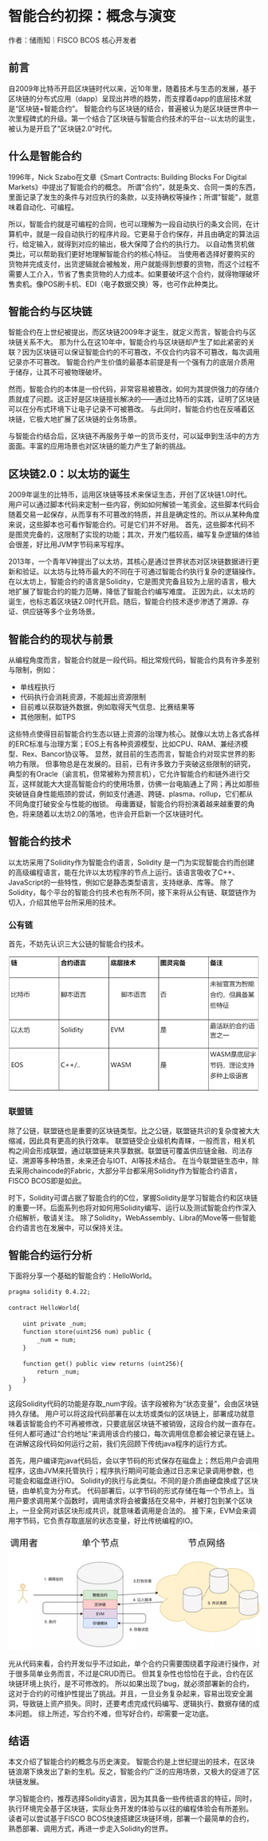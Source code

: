 # 智能合约初探：概念与演变

作者：储雨知｜FISCO BCOS 核心开发者

## 前言

自2009年比特币开启区块链时代以来，近10年里，随着技术与生态的发展，基于区块链的分布式应用（dapp）呈现出井喷的趋势，而支撑着dapp的底层技术就是“区块链+智能合约”。
智能合约与区块链的结合，普遍被认为是区块链世界中一次里程碑式的升级。第一个结合了区块链与智能合约技术的平台--以太坊的诞生，被认为是开启了"区块链2.0"时代。

## 什么是智能合约

1996年，Nick Szabo在文章《Smart Contracts: Building Blocks For Digital Markets》中提出了智能合约的概念。
所谓“合约”，就是条文、合同一类的东西，里面记录了发生的条件与对应执行的条款，以支持确权等操作；所谓"智能"，就意味着自动化、可编程。

所以，智能合约就是可编程的合同，也可以理解为一段自动执行的条文合同，在计算机中，就是一段自动执行的程序片段。它更易于合约保存，并且由确定的算法运行，给定输入，就得到对应的输出，极大保障了合约的执行力。
以自动售货机做类比，可以帮助我们更好地理解智能合约的核心特征。
当使用者选择好要购买的货物并完成支付，出货逻辑就会被触发，用户就能得到想要的货物，而这个过程不需要人工介入，节省了售卖货物的人力成本。如果要破坏这个合约，就得物理破坏售卖机。像POS刷卡机、EDI（电子数据交换）等，也可作此种类比。

## 智能合约与区块链

智能合约在上世纪被提出，而区块链2009年才诞生，就定义而言，智能合约与区块链关系不大。
那为什么在这10年中，智能合约与区块链却产生了如此紧密的关联？因为区块链可以保证智能合约的不可篡改，不仅合约内容不可篡改，每次调用记录亦不可篡改。
智能合约产生价值的最基本前提是有一个强有力的底层介质用于储存，让其不可被物理破坏。

然而，智能合约的本体是一份代码，非常容易被篡改，如何为其提供强力的存储介质就成了问题。这正好是区块链擅长解决的——通过比特币的实践，证明了区块链可以在分布式环境下让电子记录不可被篡改。
与此同时，智能合约也在反哺着区块链，它极大地扩展了区块链的业务场景。

与智能合约结合后，区块链不再服务于单一的货币支付，可以延申到生活中的方方面面。丰富的应用场景也对区块链的能力产生了新的挑战。

## 区块链2.0：以太坊的诞生

2009年诞生的比特币，运用区块链等技术来保证生态，开创了区块链1.0时代。
用户可以通过脚本代码来定制一些内容，例如如何解锁一笔资金。这些脚本代码会随着交易一起保存，从而享有不可篡改的特质，并且是确定性的。所以从某种角度来说，这些脚本也可看作智能合约。可是它们并不好用。
首先，这些脚本代码不是图灵完备的，这限制了实现的功能；其次，开发门槛较高，编写复杂逻辑的体验会很差，好比用JVM字节码来写程序。

2013年，一个青年V神提出了以太坊，其核心是通过世界状态对区块链数据进行更新和验证。以太坊与比特币最大的不同在于可通过智能合约执行复杂的逻辑操作。
在以太坊上，智能合约的语言是Solidity，它是图灵完备且较为上层的语言，极大地扩展了智能合约的能力范畴，降低了智能合约编写难度。
正因为此，以太坊的诞生，也标志着区块链2.0时代开启。随后，智能合约技术逐步渗透了溯源、存证、供应链等多个业务场景。

## 智能合约的现状与前景

从编程角度而言，智能合约就是一段代码。相比常规代码，智能合约具有许多差别与限制，例如：

- 单线程执行
- 代码执行会消耗资源，不能超出资源限制
- 目前难以获取链外数据，例如取得天气信息、比赛结果等
- 其他限制，如TPS

这些特点使得目前智能合约生态以链上资源的治理为核心。就像以太坊上各式各样的ERC标准与治理方案；EOS上有各种资源模型，比如CPU、RAM、兼经济模型、Rex、Bancor协议等。
显然，就目前的生态而言，智能合约对现实世界的影响力有限。
但事物总是在发展的。目前，已有许多致力于突破这些限制的研究，典型的有Oracle（谕言机，但常被称为预言机），它允许智能合约和链外进行交互，这样就能大大提高智能合约的使用场景，彷佛一台电脑通上了网；再比如那些突破链自身性能瓶颈的尝试，例如支付通道、跨链、plasma、rollup，它们都从不同角度打破安全与性能的枷锁。
毋庸置疑，智能合约将扮演着越来越重要的角色，将来随着以太坊2.0的落地，也许会开启新一个区块链时代。

## 智能合约技术

以太坊采用了Solidity作为智能合约语言，Solidity 是一门为实现智能合约而创建的高级编程语言，能在允许以太坊程序的节点上运行。该语言吸收了C++、JavaScript的一些特性，例如它是静态类型语言，支持继承、库等。
除了Solidity，每个平台的智能合约技术也有所不同，接下来将从公有链、联盟链作为切入，介绍其他平台所采用的技术。

### 公有链

首先，不妨先认识三大公链的智能合约技术。

![](../../../../images/articles/smart_contract_concept_and_evolution/IMG_5438.PNG)

### 联盟链

除了公链，联盟链也是重要的区块链类型。比之公链，联盟链共识的复杂度被大大缩减，因此具有更高的执行效率。
联盟链受企业级机构青睐，一般而言，相关机构之间会形成联盟，通过联盟链来共享数据。联盟链可覆盖供应链金融、司法存证、溯源等多种场景，未来还会与IOT、AI等技术结合。
在当今联盟链生态中，除去采用chaincode的Fabric，大部分平台都采用Solidity作为智能合约语言，FISCO BCOS即是如此。

时下，Solidity可谓占据了智能合约的C位，掌握Solidity是学习智能合约和区块链的重要一环。后面系列也将对如何用Solidity编写、运行以及测试智能合约作深入介绍解析，敬请关注。
除了Solidity，WebAssembly、Libra的Move等一些智能合约语言也在发展中，可以保持关注。

## 智能合约运行分析

下面将分享一个基础的智能合约：HelloWorld。

```
pragma solidity 0.4.22;

contract HelloWorld{

    uint private _num;
    function store(uint256 num) public {
        _num = num;   
    }

    function get() public view returns (uint256){
        return _num;
    }
}
```

这段Solidity代码的功能是存取_num字段。该字段被称为“状态变量”，会由区块链持久存储。
用户可以将这段代码部署在以太坊或类似的区块链上，部署成功就意味着该智能合约不可再被修改，只要底层区块链不被销毁，这段合约就一直存在。任何人都可通过“合约地址”来调用该合约接口，每次调用信息都会被记录在链上。
在讲解这段代码如何运行之前，我们先回顾下传统java程序的运行方式。

首先，用户编译完java代码后，会以字节码的形式保存在磁盘上；然后用户会调用程序，这由JVM来托管执行；程序执行期间可能会通过日志来记录调用参数，也可能会和磁盘进行IO。
Solidity的执行与此类似。不同的是介质由硬盘换成了区块链，由单机变为分布式。
代码部署后，以字节码的形式存储在每一个节点上。当用户要求调用某个函数时，调用请求将会被囊括在交易中，并被打包到某个区块上，一旦全网对该区块形成共识，就意味着调用是合法的。
接下来，EVM会来调用字节码，它负责存取底层的状态变量，好比传统编程的IO。

![](../../../../images/articles/smart_contract_concept_and_evolution/IMG_5439.PNG)

光从代码来看，合约开发似乎不过如此，单个合约只需要围绕着字段进行操作，对于很多简单业务而言，不过是CRUD而已。
但其复杂性也恰恰在于此，合约在区块链环境上执行，是不可修改的。
所以如果出现了bug，就必须部署新的合约，这对于合约的可维护性提出了挑战。并且，一旦业务复杂起来，容易出现安全漏洞，导致链上资产损失。同时，还要考虑完成代码编写、逻辑执行、数据存储的成本问题。 
综上所述，写合约不难，但写好合约，却需要一定功底。

## 结语

本文介绍了智能合约的概念与历史演变。
智能合约是上世纪提出的技术，在区块链浪潮下焕发出了新的生机。反之，智能合约广泛的应用场景，又极大的促进了区块链发展。

学习智能合约，推荐选择Solidity语言，因为其具备一些传统语言的特征，同时，执行环境完全基于区块链，实际业务开发的体验与以往的编程体验会有所差别。
读者可以尝试基于FISCO BCOS快速搭建区块链环境，部署一个最简单的合约，熟悉部署、调用方式，再进一步走入Solidity的世界。

